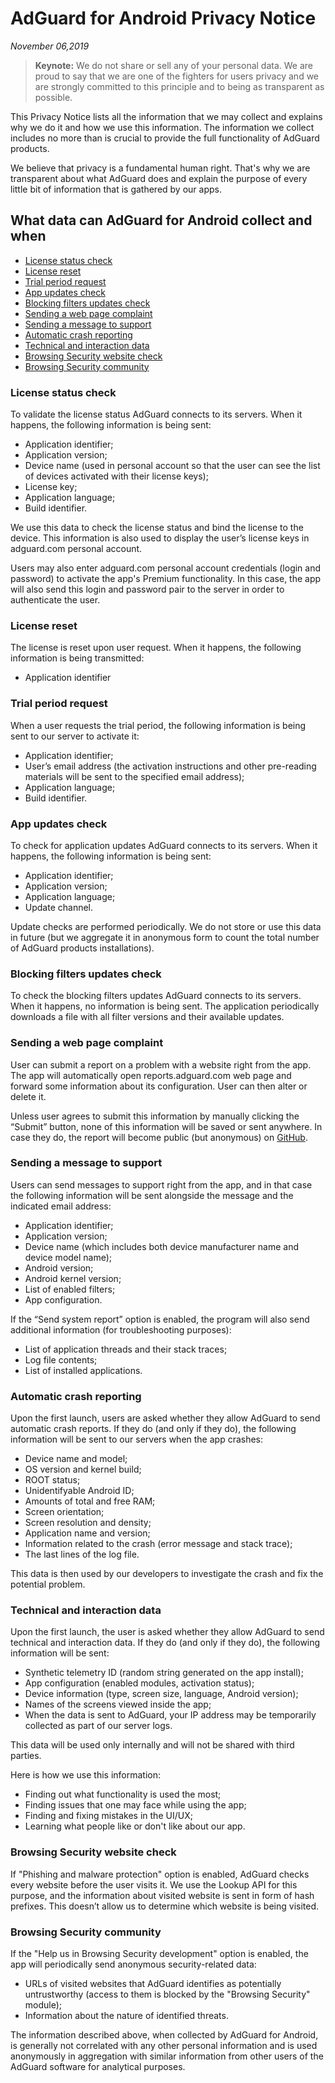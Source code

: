 # AdGuard for Android Privacy Notice
*November 06,2019*
> **Keynote:** We do not share or sell any of your personal data. We are proud to say that we are one of the fighters for users privacy and we are strongly committed to this principle and to being as transparent as possible.

This Privacy Notice lists all the information that we may collect and explains why we do it and how we use this information. The information we collect includes no more than is crucial to provide the full functionality of AdGuard products.

We believe that privacy is a fundamental human right. That's why we are transparent about what AdGuard does and explain the purpose of every little bit of information that is gathered by our apps.

## What data can AdGuard for Android collect and when

* [License status check](#license-status-check)
* [License reset](#license-reset)
* [Trial period request](#trial-period-request)
* [App updates check](#app-update-check)
* [Blocking filters updates check](#filters-updates-check)
* [Sending a web page complaint](#web-page-complaint)
* [Sending a message to support](#support-message)
* [Automatic crash reporting](#automatic-crash-reporting)
* [Technical and interaction data](#technical-and-interaction-data)
* [Browsing Security website check](#browsing-security-check)
* [Browsing Security community](#browsing-security-community)

### <a id="license-status-check"></a> License status check

To validate the license status AdGuard connects to its servers. When it happens, the following information is being sent:

* Application identifier;
* Application version;
* Device name (used in personal account so that the user can see the list of devices activated with their license keys);
* License key;
* Application language;
* Build identifier.

We use this data to check the license status and bind the license to the device. This information is also used to display the user’s license keys in adguard.com personal account.

Users may also enter adguard.com personal account credentials (login and password) to activate the app's Premium functionality. In this case, the app will also send this login and password pair to the server in order to authenticate the user.

### <a id="license-reset"></a> License reset

The license is reset upon user request. When it happens, the following information is being transmitted:

* Application identifier

### <a id="trial-period-request"></a> Trial period request

When a user requests the trial period, the following information is being sent to our server to activate it:

* Application identifier;
* User’s email address (the activation instructions and other pre-reading materials will be sent to the specified email address);
* Application language;
* Build identifier.

### <a id="app-update-check"></a> App updates check

To check for application updates AdGuard connects to its servers. When it happens, the following information is being sent:

* Application identifier;
* Application version;
* Application language;
* Update channel.

Update checks are performed periodically. We do not store or use this data in future (but we aggregate it in anonymous form to count the total number of AdGuard products installations).

### <a id="filters-updates-check"></a> Blocking filters updates check

To check the blocking filters updates AdGuard connects to its servers. When it happens, no information is being sent. The application periodically downloads a file with all filter versions and their available updates.

### <a id="web-page-complaint"></a> Sending a web page complaint

User can submit a report on a problem with a website right from the app. The app will automatically open reports.adguard.com web page and forward some information about its configuration. User can then alter or delete it.

Unless user agrees to submit this information by manually clicking the “Submit” button, none of this information will be saved or sent anywhere. In case they do, the report will become public (but anonymous) on [GitHub](https://github.com/adguardteam/adguardfilters/issues).

### <a id="support-message"></a> Sending a message to support

Users can send messages to support right from the app, and in that case the following information will be sent alongside the message and the indicated email address:

* Application identifier;
* Application version;
* Device name (which includes both device manufacturer name and device model name);
* Android version;
* Android kernel version;
* List of enabled filters;
* App configuration.

If the “Send system report” option is enabled, the program will also send additional information (for troubleshooting purposes):

* List of application threads and their stack traces;
* Log file contents;
* List of installed applications.

### <a id="automatic-crash-reporting"></a> Automatic crash reporting

Upon the first launch, users are asked whether they allow AdGuard to send automatic crash reports. If they do (and only if they do), the following information will be sent to our servers when the app crashes:

* Device name and model;
* OS version and kernel build;
* ROOT status;
* Unidentifyable Android ID;
* Amounts of total and free RAM;
* Screen orientation;
* Screen resolution and density;
* Application name and version;
* Information related to the crash (error message and stack trace);
* The last lines of the log file.

This data is then used by our developers to investigate the crash and fix the potential problem.

### <a id="technical-and-interaction-data"></a> Technical and interaction data

Upon the first launch, the user is asked whether they allow AdGuard to send technical and interaction data. If they do (and only if they do), the following information will be sent:

* Synthetic telemetry ID (random string generated on the app install);
* App configuration (enabled modules, activation status);
* Device information (type, screen size, language, Android version);
* Names of the screens viewed inside the app;
* When the data is sent to AdGuard, your IP address may be temporarily collected as part of our server logs.

This data will be used only internally and will not be shared with third parties.

Here is how we use this information:

* Finding out what functionality is used the most;
* Finding issues that one may face while using the app;
* Finding and fixing mistakes in the UI/UX;
* Learning what people like or don't like about our app.

### <a id="browsing-security-check"></a> Browsing Security website check 

If "Phishing and malware protection" option is enabled, AdGuard checks every website before the user visits it. We use the Lookup API for this purpose, and the information about visited website is sent in form of hash prefixes. This doesn’t allow us to determine which website is being visited.

### <a id="browsing-security-community"></a> Browsing Security community

If the "Help us in Browsing Security development" option is enabled, the app will periodically send anonymous security-related data:

* URLs of visited websites that AdGuard identifies as potentially untrustworthy (access to them is blocked by the "Browsing Security" module);
* Information about the nature of identified threats.

The information described above, when collected by AdGuard for Android, is generally not correlated with any other personal information and is used anonymously in aggregation with similar information from other users of the AdGuard software for analytical purposes.